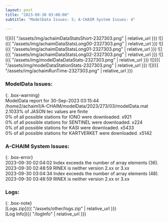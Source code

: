 ```yaml
---
layout: post
title: "2023-09-30 03:00:00"
subtitle: "ModelData Issues: 5; A-CHAIM System Issues: 4"

---
```


![]({{ "/assets/img/achaimDataStatsShort-2327303.png" | relative_url }})
![]({{ "/assets/img/achaimDataStatsLong00-2327303.png" | relative_url }})
![]({{ "/assets/img/achaimDataStatsLong01-2327303.png" | relative_url }})
![]({{ "/assets/img/achaimDataStatsLong02-2327303.png" | relative_url }})
![]({{ "/assets/img/modelDataDataStats-2327303.png" | relative_url }})
![]({{ "/assets/img/modelDataStationStats-2327303.png" | relative_url }})
![]({{ "/assets/img/achaimRunTime-2327303.png" | relative_url }})


### ModelData Issues:  
  
{: .box-warning}  
 ModelData report for 30-Sep-2023 03:15:44   
 /home2/achaim1/A-CHAIM/modelData/2023/273/03/modelData.mat   
 2.1033% of JASON tec values are finite   
 0% of all possible stations for IONO were downloaded. x921   
 0% of all possible stations for SENTINEL were downloaded. x224   
 0% of all possible stations for KASI were downloaded. x5433   
 0% of all possible stations for KARTVERKET were downloaded. x5142   
  
### A-CHAIM System Issues:  
  
{: .box-error}  
2023-09-30 02:04:02 Index exceeds the number of array elements (36).  
2023-09-30 02:48:59 RINEX is neither version 2.xx or 3.xx  
2023-09-30 03:04:34 Index exceeds the number of array elements (48).  
2023-09-30 03:48:59 RINEX is neither version 2.xx or 3.xx  

### Logs:  
  
{: .box-note}  
[Logs.zip]({{ "/assets/other/logs.zip" | relative_url }})  
[Log Info]({{ "/logInfo" | relative_url }})  
